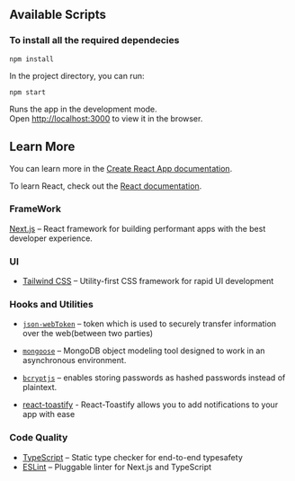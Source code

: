 
## Available Scripts

### To install all the required dependecies

```
npm install
```


In the project directory, you can run:

```
npm start
````

Runs the app in the development mode.\
Open [http://localhost:3000](http://localhost:3000) to view it in the browser.




## Learn More

You can learn more in the [Create React App documentation](https://facebook.github.io/create-react-app/docs/getting-started).

To learn React, check out the [React documentation](https://reactjs.org/).


### FrameWork

[Next.js](https://nextjs.org/) – React framework for building performant apps with the best developer experience.

### UI

- [Tailwind CSS](https://tailwindcss.com/) – Utility-first CSS framework for rapid UI development

### Hooks and Utilities

- [`json-webToken`](https://www.npmjs.com/package/jsonwebtoken) – token which is used to securely transfer information over the web(between two parties)

- [`mongoose`](https://www.npmjs.com/package/mongoose) – MongoDB object modeling tool designed to work in an asynchronous environment.

- [`bcryptjs`](https://www.npmjs.com/package/bcryptjs) – enables storing passwords as hashed passwords instead of plaintext.

- [react-toastify](https://www.npmjs.com/package/react-toastify) - React-Toastify allows you to add notifications to your app with ease

### Code Quality

- [TypeScript](https://www.typescriptlang.org/) – Static type checker for end-to-end typesafety
- [ESLint](https://eslint.org/) – Pluggable linter for Next.js and TypeScript
